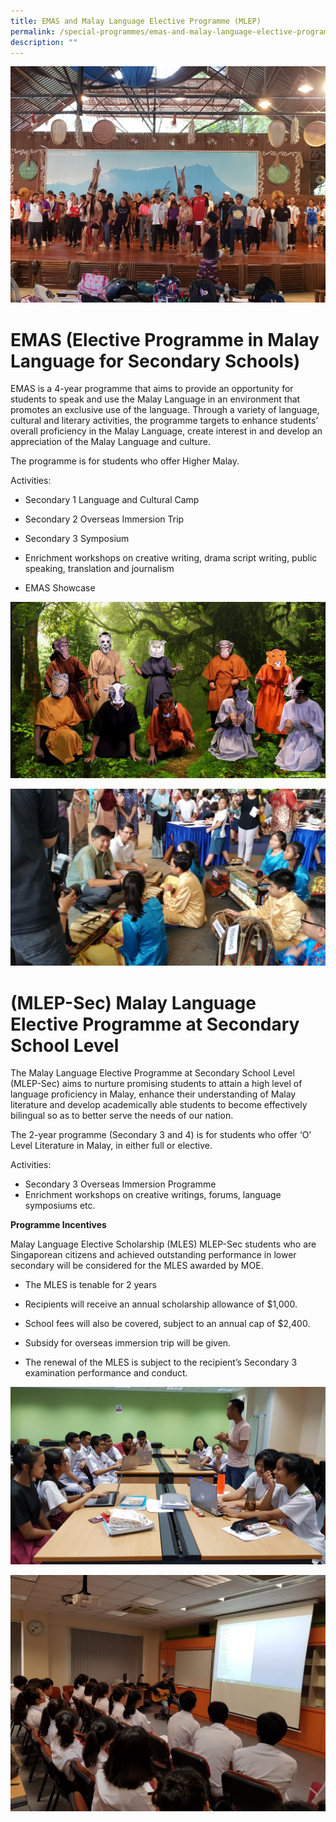 ```yaml
---
title: EMAS and Malay Language Elective Programme (MLEP)
permalink: /special-programmes/emas-and-malay-language-elective-programme-mlep
description: ""
---
```

![](/images/EMAS%20Immersion%20Trip%20to%20Sabah.jpeg)

# EMAS (Elective Programme in Malay Language for Secondary Schools)


EMAS is a 4-year programme that aims to provide an opportunity for students to speak and use the Malay Language in an environment that promotes an exclusive use of the language. Through a variety of language, cultural and literary activities, the programme targets to enhance students’ overall proficiency in the Malay Language, create interest in and develop an appreciation of the Malay Language and culture.

The programme is for students who offer Higher Malay.    
  

Activities: 

*   Secondary 1 Language and Cultural Camp  
    
*   Secondary 2 Overseas Immersion Trip  
    
*   Secondary 3 Symposium  
    
*   Enrichment workshops on creative writing, drama script writing, public speaking, translation and journalism  
    
*   EMAS Showcase


![](/images/2021%20EMAS_MLEP%20Drama%20Showcase.png)

![](/images/Fiesta%20Bahasa.jpeg)

# (MLEP-Sec) Malay Language Elective Programme at Secondary School Level

The Malay Language Elective Programme at Secondary School Level (MLEP-Sec) aims to nurture promising students to attain a high level of language proficiency in Malay, enhance their understanding of Malay literature and develop academically able students to become effectively bilingual so as to better serve the needs of our nation. 

The 2-year programme (Secondary 3 and 4) is for students who offer ‘O’ Level Literature in Malay, in either full or elective.   
  

Activities:

*   Secondary 3 Overseas Immersion Programme
*   Enrichment workshops on creative writings, forums, language symposiums etc. 


**Programme Incentives** 

Malay Language Elective Scholarship (MLES) MLEP-Sec students who are Singaporean citizens and achieved outstanding performance in lower secondary will be considered for the MLES awarded by MOE. 

*   The MLES is tenable for 2 years   
    
*   Recipients will receive an annual scholarship allowance of $1,000.   
    
*   School fees will also be covered, subject to an annual cap of $2,400.    
    
*   Subsidy for overseas immersion trip will be given.  
    
*   The renewal of the MLES is subject to the recipient’s Secondary 3 examination performance and conduct.

![](/images/2021%20EMAS_MLEP%20Drama%20Workshop.jpeg)

![](/images/2021%20EMAS_MLEP%20Poetry%20Workshop.jpeg)